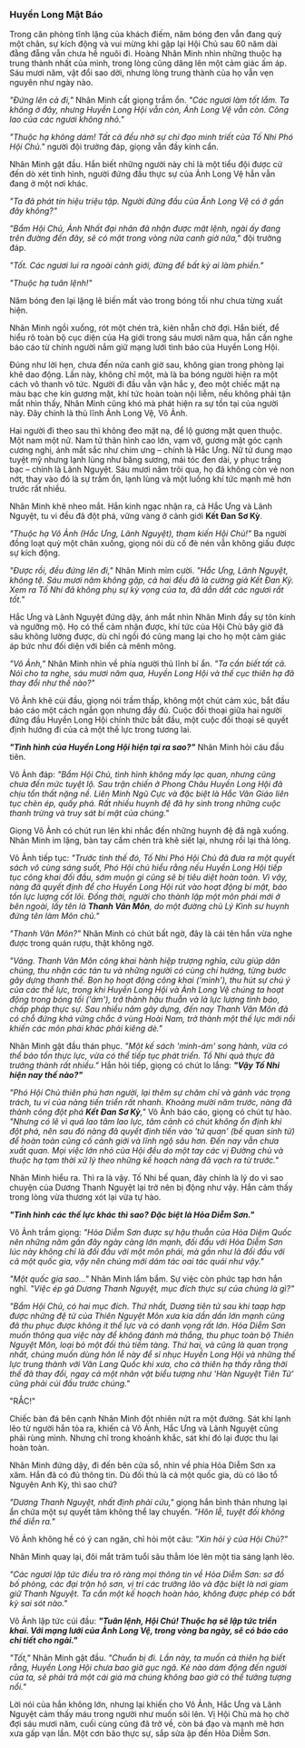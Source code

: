 ### Huyền Long Mật Báo

Trong căn phòng tĩnh lặng của khách điếm, năm bóng đen vẫn đang quỳ một chân, sự kích động và vui mừng khi gặp lại Hội Chủ sau 60 năm dài đằng đẵng vẫn chưa hề nguôi đi. Hoàng Nhân Minh nhìn những thuộc hạ trung thành nhất của mình, trong lòng cũng dâng lên một cảm giác ấm áp. Sáu mươi năm, vật đổi sao dời, nhưng lòng trung thành của họ vẫn vẹn nguyên như ngày nào.

_"Đứng lên cả đi,"_ Nhân Minh cất giọng trầm ổn. _"Các ngươi làm tốt lắm. Ta không ở đây, nhưng Huyền Long Hội vẫn còn, Ảnh Long Vệ vẫn còn. Công lao của các ngươi không nhỏ."_

_"Thuộc hạ không dám! Tất cả đều nhờ sự chỉ đạo minh triết của Tố Nhi Phó Hội Chủ."_ người đội trưởng đáp, giọng vẫn đầy kính cẩn.

Nhân Minh gật đầu. Hắn biết những người này chỉ là một tiểu đội được cử đến dò xét tình hình, người đứng đầu thực sự của Ảnh Long Vệ hẳn vẫn đang ở một nơi khác.

_"Ta đã phát tín hiệu triệu tập. Người đứng đầu của Ảnh Long Vệ có ở gần đây không?"_

_"Bẩm Hội Chủ, Ảnh Nhất đại nhân đã nhận được mật lệnh, ngài ấy đang trên đường đến đây, sẽ có mặt trong vòng nửa canh giờ nữa,"_ đội trưởng đáp.

_"Tốt. Các ngươi lui ra ngoài cảnh giới, đừng để bất kỳ ai làm phiền."_

_"Thuộc hạ tuân lệnh!"_

Năm bóng đen lại lặng lẽ biến mất vào trong bóng tối như chưa từng xuất hiện.

Nhân Minh ngồi xuống, rót một chén trà, kiên nhẫn chờ đợi. Hắn biết, để hiểu rõ toàn bộ cục diện của Hạ giới trong sáu mươi năm qua, hắn cần nghe báo cáo từ chính người nắm giữ mạng lưới tình báo của Huyền Long Hội.

Đúng như lời hẹn, chưa đến nửa canh giờ sau, không gian trong phòng lại khẽ dao động. Lần này, không chỉ một, mà là ba bóng người hiện ra một cách vô thanh vô tức. Người đi đầu vẫn vận hắc y, đeo một chiếc mặt nạ màu bạc che kín gương mặt, khí tức hoàn toàn nội liễm, nếu không phải tận mắt nhìn thấy, Nhân Minh cũng khó mà phát hiện ra sự tồn tại của người này. Đây chính là thủ lĩnh Ảnh Long Vệ, Vô Ảnh.

Hai người đi theo sau thì không đeo mặt nạ, để lộ gương mặt quen thuộc. Một nam một nữ. Nam tử thân hình cao lớn, vạm vỡ, gương mặt góc cạnh cương nghị, ánh mắt sắc như chim ưng – chính là Hắc Ưng. Nữ tử dung mạo tuyệt mỹ nhưng lạnh lùng như băng sương, mái tóc đen dài, y phục trắng bạc – chính là Lãnh Nguyệt. Sáu mươi năm trôi qua, họ đã không còn vẻ non nớt, thay vào đó là sự trầm ổn, lạnh lùng và một luồng khí tức mạnh mẽ hơn trước rất nhiều.

Nhân Minh khẽ nheo mắt. Hắn kinh ngạc nhận ra, cả Hắc Ưng và Lãnh Nguyệt, tu vi đều đã đột phá, vững vàng ở cảnh giới **Kết Đan Sơ Kỳ**.

_"Thuộc hạ Vô Ảnh (Hắc Ưng, Lãnh Nguyệt), tham kiến Hội Chủ!"_ Ba người đồng loạt quỳ một chân xuống, giọng nói dù cố đè nén vẫn không giấu được sự kích động.

_"Được rồi, đều đứng lên đi,"_ Nhân Minh mỉm cười. _"Hắc Ưng, Lãnh Nguyệt, không tệ. Sáu mươi năm không gặp, cả hai đều đã là cường giả Kết Đan Kỳ. Xem ra Tố Nhi đã không phụ sự kỳ vọng của ta, đã dẫn dắt các ngươi rất tốt."_

Hắc Ưng và Lãnh Nguyệt đứng dậy, ánh mắt nhìn Nhân Minh đầy sự tôn kính và ngưỡng mộ. Họ có thể cảm nhận được, khí tức của Hội Chủ bây giờ đã sâu không lường được, dù chỉ ngồi đó cũng mang lại cho họ một cảm giác áp bức như đối diện với biển cả mênh mông.

_"Vô Ảnh,"_ Nhân Minh nhìn về phía người thủ lĩnh bí ẩn. _"Ta cần biết tất cả. Nói cho ta nghe, sáu mươi năm qua, Huyền Long Hội và thế cục thiên hạ đã thay đổi như thế nào?"_

Vô Ảnh khẽ cúi đầu, giọng nói trầm thấp, không một chút cảm xúc, bắt đầu báo cáo một cách ngắn gọn nhưng đầy đủ. Cuộc đối thoại giữa hai người đứng đầu Huyền Long Hội chính thức bắt đầu, một cuộc đối thoại sẽ quyết định hướng đi của cả một thế lực trong tương lai.

**_"Tình hình của Huyền Long Hội hiện tại ra sao?"_** Nhân Minh hỏi câu đầu tiên.

Vô Ảnh đáp: _"Bẩm Hội Chủ, tình hình không mấy lạc quan, nhưng cũng chưa đến mức tuyệt lộ. Sau trận chiến ở Phong Châu Huyền Long Hội đã chịu tổn thất nặng nề. Liên Minh Ngũ Cực và đặc biệt là Hắc Vân Giáo liên tục chèn ép, quấy phá. Rất nhiều huynh đệ đã hy sinh trong những cuộc thanh trừng và truy sát bí mật của chúng."_

Giọng Vô Ảnh có chút run lên khi nhắc đến những huynh đệ đã ngã xuống. Nhân Minh im lặng, bàn tay cầm chén trà khẽ siết lại, nhưng rồi lại thả lỏng.

Vô Ảnh tiếp tục: _"Trước tình thế đó, Tố Nhi Phó Hội Chủ đã đưa ra một quyết sách vô cùng sáng suốt, Phó Hội chủ hiểu rằng nếu Huyền Long Hội tiếp tục công khai đối đầu, sớm muộn gì cũng sẽ bị tiêu diệt hoàn toàn. Vì vậy, nàng đã quyết định để cho Huyền Long Hội rút vào hoạt động bí mật, bảo tồn lực lượng cốt lõi. Đồng thời, người cho thành lập một môn phái mới ở bên ngoài, lấy tên là **Thanh Vân Môn**, do một đường chủ Lý Kình sư huynh đứng tên làm Môn chủ."_

_"Thanh Vân Môn?"_ Nhân Minh có chút bất ngờ, đây là cái tên hắn vừa nghe được trong quán rượu, thật không ngờ.

_"Vâng. Thanh Vân Môn công khai hành hiệp trượng nghĩa, cứu giúp dân chúng, thu nhận các tán tu và những người có cùng chí hướng, từng bước gây dựng thanh thế. Bọn họ hoạt động công khai ('minh'), thu hút sự chú ý của các thế lực, trong khi Huyền Long Hội và Ảnh Long Vệ chúng ta hoạt động trong bóng tối ('ám'), trở thành hậu thuẫn và là lực lượng tình báo, chấp pháp thực sự. Sau nhiều năm gây dựng, đến nay Thanh Vân Môn đã có chỗ đứng khá vững chắc ở vùng Hoài Nam, trở thành một thế lực mới nổi khiến các môn phái khác phải kiêng dè."_

Nhân Minh gật đầu thán phục. _"Một kế sách 'minh-ám' song hành, vừa có thể bảo tồn thực lực, vừa có thể tiếp tục phát triển. Tố Nhi quả thực đã trưởng thành rất nhiều."_ Hắn hỏi tiếp, giọng có chút lo lắng: **_"Vậy Tố Nhi hiện nay thế nào?"_**

_"Phó Hội Chủ thiên phú hơn người, lại thêm sự chăm chỉ và gánh vác trọng trách, tu vi của nàng tiến triển rất nhanh. Khoảng mười năm trước, nàng đã thành công đột phá **Kết Đan Sơ Kỳ**,"_ Vô Ảnh báo cáo, giọng có chút tự hào. _"Nhưng có lẽ vì quá lao tâm lao lực, tâm cảnh có chút không ổn định khi đột phá, nên sau đó nàng đã quyết định tiến vào 'tử quan' (bế quan sinh tử) để hoàn toàn củng cố cảnh giới và lĩnh ngộ sâu hơn. Đến nay vẫn chưa xuất quan. Mọi việc lớn nhỏ của Hội đều do một tay các vị Đường chủ và thuộc hạ tạm thời xử lý theo những kế hoạch nàng đã vạch ra từ trước."_

Nhân Minh hiểu ra. Thì ra là vậy. Tố Nhi bế quan, đây chính là lý do vì sao chuyện của Dương Thanh Nguyệt lại trở nên bị động như vậy. Hắn cảm thấy trong lòng vừa thương xót lại vừa tự hào.

**_"Tình hình các thế lực khác thì sao? Đặc biệt là Hỏa Diễm Sơn."_**

Vô Ảnh trầm giọng: _"Hỏa Diễm Sơn được sự hậu thuẫn của Hỏa Diệm Quốc nên những năm gần đây ngày càng lớn mạnh, đối đầu với Hỏa Diễm Sơn lúc này không chỉ là đối đầu với một môn phái, mà gần như là đối đầu với cả một quốc gia, vậy nên chúng mới dám tác oai tác quái như vậy."_

_"Một quốc gia sao..."_ Nhân Minh lẩm bẩm. Sự việc còn phức tạp hơn hắn nghĩ. _"Việc ép gả Dương Thanh Nguyệt, mục đích thực sự của chúng là gì?"_

_"Bẩm Hội Chủ, có hai mục đích. Thứ nhất, Dương tiên tử sau khi taạp hợp được những đệ tử của Thiên Nguyệt Môn xưa kia dần dần lớn mạnh cũng đã thu phục được không ít thế lực và có danh vọng rất lớn. Hỏa Diễm Sơn muốn thông qua việc này để không đánh mà thắng, thu phục toàn bộ Thiên Nguyệt Môn, loại bỏ một đối thủ tiềm tàng. Thứ hai, và cũng là quan trọng nhất, chúng muốn dùng hôn lễ này để sỉ nhục Huyền Long Hội và những thế lực trung thành với Văn Lang Quốc khi xưa, cho cả thiên hạ thấy rằng thời thế đã thay đổi, ngay cả một nhân vật biểu tượng như 'Hàn Nguyệt Tiên Tử' cũng phải cúi đầu trước chúng."_

"RẮC!"

Chiếc bàn đá bên cạnh Nhân Minh đột nhiên nứt ra một đường. Sát khí lạnh lẽo từ người hắn tỏa ra, khiến cả Vô Ảnh, Hắc Ưng và Lãnh Nguyệt cũng phải rùng mình. Nhưng chỉ trong khoảnh khắc, sát khí đó lại được thu lại hoàn toàn.

Nhân Minh đứng dậy, đi đến bên cửa sổ, nhìn về phía Hỏa Diễm Sơn xa xăm. Hắn đã có đủ thông tin. Dù đối thủ là cả một quốc gia, dù có lão tổ Nguyên Anh Kỳ, thì sao chứ?

_"Dương Thanh Nguyệt, nhất định phải cứu,"_ giọng hắn bình thản nhưng lại ẩn chứa một sự quyết tâm không thể lay chuyển. _"Hôn lễ, tuyệt đối không thể diễn ra."_

Vô Ảnh không hề có ý can ngăn, chỉ hỏi một câu: _"Xin hỏi ý của Hội Chủ?"_

Nhân Minh quay lại, đôi mắt trăm tuổi sâu thẳm lóe lên một tia sáng lạnh lẽo.

_"Các ngươi lập tức điều tra rõ ràng mọi thông tin về Hỏa Diễm Sơn: sơ đồ bố phòng, các đại trận hộ sơn, vị trí các trưởng lão và đặc biệt là nơi giam giữ Thanh Nguyệt. Ta cần một kế hoạch hoàn hảo, không được phép có bất kỳ sai sót nào."_

Vô Ảnh lập tức cúi đầu: **_"Tuân lệnh, Hội Chủ! Thuộc hạ sẽ lập tức triển khai. Với mạng lưới của Ảnh Long Vệ, trong vòng ba ngày, sẽ có báo cáo chi tiết cho ngài."_**

_"Tốt,"_ Nhân Minh gật đầu. _"Chuẩn bị đi. Lần này, ta muốn cả thiên hạ biết rằng, Huyền Long Hội chưa bao giờ gục ngã. Kẻ nào dám động đến người của ta, sẽ phải trả một cái giá mà chúng không bao giờ có thể tưởng tượng nổi."_

Lời nói của hắn không lớn, nhưng lại khiến cho Vô Ảnh, Hắc Ưng và Lãnh Nguyệt cảm thấy máu trong người như muốn sôi lên. Vị Hội Chủ mà họ chờ đợi sáu mươi năm, cuối cùng cũng đã trở về, còn bá đạo và mạnh mẽ hơn xưa gấp vạn lần. Một cơn bão thực sự, sắp sửa ập đến Hỏa Diễm Sơn.
